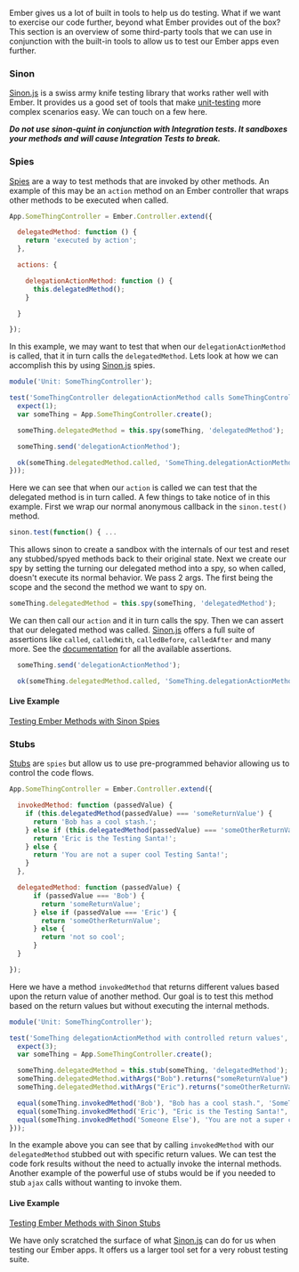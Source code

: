 Ember gives us a lot of built in tools to help us do testing. What if we want to exercise
our code further, beyond what Ember provides out of the box? This section is an overview
of some third-party tools that we can use in conjunction with the built-in tools to allow
us to test our Ember apps even further.

### Sinon

[Sinon.js] is a swiss army knife testing library that works rather well
with Ember. It provides us a good set of tools that make
[unit-testing](/guides/testing/unit-testing-basics) more complex scenarios easy. We can
touch on a few here.

***Do not use sinon-quint in conjunction with Integration tests. It sandboxes your methods
and will cause Integration Tests to break.***

### Spies

[Spies](http://sinonjs.org/docs/#spies) are a way to test methods that are invoked by other methods.
An example of this may be an `action` method on an Ember controller that wraps other methods to be
executed when called.

```javascript
App.SomeThingController = Ember.Controller.extend({

  delegatedMethod: function () {
    return 'executed by action';
  },

  actions: {

    delegationActionMethod: function () {
      this.delegatedMethod();
    }

  }

});
```
In this example, we may want to test that when our `delegationActionMethod` is called,
that it in turn calls the `delegatedMethod`. Lets look at how we can accomplish this
by using [Sinon.js] spies.

```javascript
module('Unit: SomeThingController');

test('SomeThingController delegationActionMethod calls SomeThingController delegatedMethod', sinon.test(function() {
  expect(1);
  var someThing = App.SomeThingController.create();

  someThing.delegatedMethod = this.spy(someThing, 'delegatedMethod');

  someThing.send('delegationActionMethod');

  ok(someThing.delegatedMethod.called, 'SomeThing.delegationActionMethod calls SomeThing.delegatedMethod');
}));
```

Here we can see that when our `action` is called we can test that the delegated method is in turn called. A few
things to take notice of in this example. First we wrap our normal anonymous callback in the `sinon.test()` method.

```javascript
sinon.test(function() { ...
```

This allows sinon to create a sandbox with the internals of our test and reset any stubbed/spyed methods back to
their original state. Next we create our spy by setting the turning our delegated method into a spy, so when called,
doesn't execute its normal behavior. We pass 2 args. The first being the scope and the second the method we want to
spy on.

```javascript
someThing.delegatedMethod = this.spy(someThing, 'delegatedMethod');
```

We can then call our `action` and it in turn calls the spy. Then we can assert that our delegated method was called.
[Sinon.js] offers a full suite of assertions like `called`, `calledWith`, `calledBefore`, `calledAfter` and many more.
See the [documentation](http://sinonjs.org/docs/#spies) for all the available assertions.

```javascript
  someThing.send('delegationActionMethod');

  ok(someThing.delegatedMethod.called, 'SomeThing.delegationActionMethod calls SomeThing.delegatedMethod');
```
#### Live Example

<a class="jsbin-embed" href="http://emberjs.jsbin.com/rehiwazo/40/embed?output">Testing Ember Methods with Sinon Spies</a>

### Stubs

[Stubs](http://sinonjs.org/docs/#stubs) are `spies` but allow us to use pre-programmed behavior allowing us to control
the code flows.

```javascript
App.SomeThingController = Ember.Controller.extend({

  invokedMethod: function (passedValue) {
    if (this.delegatedMethod(passedValue) === 'someReturnValue') {
      return 'Bob has a cool stash.';
    } else if (this.delegatedMethod(passedValue) === 'someOtherReturnValue') {
      return 'Eric is the Testing Santa!';
    } else {
      return 'You are not a super cool Testing Santa!';
    }
  },

  delegatedMethod: function (passedValue) {
      if (passedValue === 'Bob') {
        return 'someReturnValue';
      } else if (passedValue === 'Eric') {
        return 'someOtherReturnValue';
      } else {
        return 'not so cool';
      }
  }

});
```

Here we have a method `invokedMethod` that returns different values based upon the return value of another method.
Our goal is to test this method based on the return values but without executing the internal methods.

```javascript
module('Unit: SomeThingController');

test('SomeThing delegationActionMethod with controlled return values', sinon.test(function() {
  expect(3);
  var someThing = App.SomeThingController.create();

  someThing.delegatedMethod = this.stub(someThing, 'delegatedMethod');
  someThing.delegatedMethod.withArgs("Bob").returns("someReturnValue");
  someThing.delegatedMethod.withArgs("Eric").returns("someOtherReturnValue");

  equal(someThing.invokedMethod('Bob'), "Bob has a cool stash.", 'SomeThing.delegatedMethod is called and returns correct value');
  equal(someThing.invokedMethod('Eric'), "Eric is the Testing Santa!", 'SomeThing.delegatedMethod is called and returns correct value');
  equal(someThing.invokedMethod('Someone Else'), 'You are not a super cool Testing Santa!', 'SomeThing.delegatedMethod throws with incorrect values');
}));
```

In the example above you can see that by calling `invokedMethod` with our `delegatedMethod` stubbed out with
specific return values. We can test the code fork results without the need to actually invoke the internal methods.
Another example of the powerful use of stubs would be if you needed to stub `ajax` calls without wanting to invoke them.

#### Live Example

<a class="jsbin-embed" href="http://emberjs.jsbin.com/pixiw/36/embed?output">Testing Ember Methods with Sinon Stubs</a>

We have only scratched the surface of what [Sinon.js] can do for us when testing our Ember apps. It offers us a larger
tool set for a very robust testing suite.

[Sinon.js]: http://sinonjs.org/
